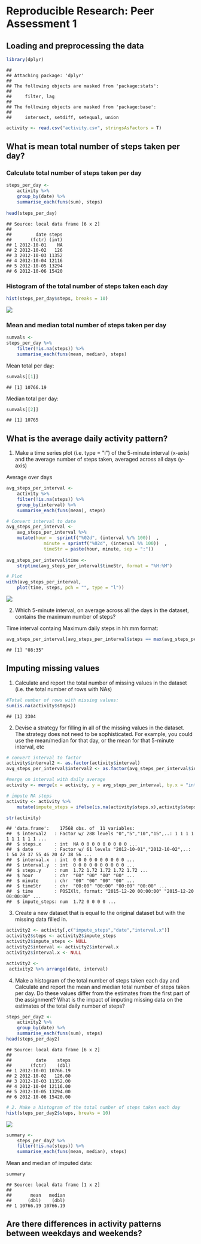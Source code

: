 # Reproducible Research: Peer Assessment 1


## Loading and preprocessing the data

```r
library(dplyr)
```

```
## 
## Attaching package: 'dplyr'
## 
## The following objects are masked from 'package:stats':
## 
##     filter, lag
## 
## The following objects are masked from 'package:base':
## 
##     intersect, setdiff, setequal, union
```

```r
activity <- read.csv("activity.csv", stringsAsFactors = T)
```

## What is mean total number of steps taken per day?


### Calculate total number of steps taken per day

```r
steps_per_day <- 
    activity %>% 
    group_by(date) %>% 
    summarise_each(funs(sum), steps)
    
head(steps_per_day)
```

```
## Source: local data frame [6 x 2]
## 
##         date steps
##       (fctr) (int)
## 1 2012-10-01    NA
## 2 2012-10-02   126
## 3 2012-10-03 11352
## 4 2012-10-04 12116
## 5 2012-10-05 13294
## 6 2012-10-06 15420
```

### Histogram of the total number of steps taken each day

```r
hist(steps_per_day$steps, breaks = 10)
```

![](PA1_template_files/figure-html/unnamed-chunk-3-1.png) 

### Mean and median total number of steps taken per day

```r
sumvals <-
steps_per_day %>% 
    filter(!is.na(steps)) %>%
    summarise_each(funs(mean, median), steps)
```

Mean total per day: 

```r
sumvals[[1]] 
```

```
## [1] 10766.19
```

Median total per day: 

```r
sumvals[[2]] 
```

```
## [1] 10765
```


## What is the average daily activity pattern?

1. Make a time series plot (i.e. type = "l") of the 5-minute interval (x-axis) 
and the average number of steps taken, averaged across all days (y-axis)


Average over days

```r
avg_steps_per_interval <- 
    activity %>% 
    filter(!is.na(steps)) %>%
    group_by(interval) %>% 
    summarise_each(funs(mean), steps)

# Convert interval to date
avg_steps_per_interval <- 
    avg_steps_per_interval %>%
    mutate(hour =  sprintf("%02d", (interval %/% 100))  ,
              minute = sprintf("%02d", (interval %% 100))  ,
              timeStr = paste(hour, minute, sep = ":"))
    
avg_steps_per_interval$time <-          
    strptime(avg_steps_per_interval$timeStr, format = "%H:%M")

# Plot
with(avg_steps_per_interval,
    plot(time, steps, pch = "", type = "l"))
```

![](PA1_template_files/figure-html/unnamed-chunk-7-1.png) 

2. Which 5-minute interval, on average across all the days in the dataset, 
contains the maximum number of steps?

Time interval containg Maximum daily steps in hh:mm format:


```r
avg_steps_per_interval[avg_steps_per_interval$steps == max(avg_steps_per_interval$steps), 5][[1]]
```

```
## [1] "08:35"
```

## Imputing missing values

1. Calculate and report the total number of missing values in the dataset 
(i.e. the total number of rows with NAs)


```r
#Total number of rows with missing values:
sum(is.na(activity$steps))
```

```
## [1] 2304
```

2. Devise a strategy for filling in all of the missing values in the dataset.
The strategy does not need to be sophisticated. For example, you could use the
mean/median for that day, or the mean for that 5-minute interval, etc


```r
# convert interval to factor
activity$interval2 <- as.factor(activity$interval)
avg_steps_per_interval$interval2 <- as.factor(avg_steps_per_interval$interval)

#merge on interval with daily average
activity <- merge(x = activity, y = avg_steps_per_interval, by.x = "interval2", by.y = "interval2")

# impute NA steps
activity <- activity %>%
    mutate(impute_steps = ifelse(is.na(activity$steps.x),activity$steps.y,activity$steps.x))

str(activity)
```

```
## 'data.frame':	17568 obs. of  11 variables:
##  $ interval2   : Factor w/ 288 levels "0","5","10","15",..: 1 1 1 1 1 1 1 1 1 1 ...
##  $ steps.x     : int  NA 0 0 0 0 0 0 0 0 0 ...
##  $ date        : Factor w/ 61 levels "2012-10-01","2012-10-02",..: 1 54 28 37 55 46 20 47 38 56 ...
##  $ interval.x  : int  0 0 0 0 0 0 0 0 0 0 ...
##  $ interval.y  : int  0 0 0 0 0 0 0 0 0 0 ...
##  $ steps.y     : num  1.72 1.72 1.72 1.72 1.72 ...
##  $ hour        : chr  "00" "00" "00" "00" ...
##  $ minute      : chr  "00" "00" "00" "00" ...
##  $ timeStr     : chr  "00:00" "00:00" "00:00" "00:00" ...
##  $ time        : POSIXlt, format: "2015-12-20 00:00:00" "2015-12-20 00:00:00" ...
##  $ impute_steps: num  1.72 0 0 0 0 ...
```


3. Create a new dataset that is equal to the original dataset but with the 
missing data filled in.


```r
activity2 <- activity[,c("impute_steps","date","interval.x")]
activity2$steps <- activity2$impute_steps 
activity2$impute_steps <- NULL
activity2$interval <- activity2$interval.x 
activity2$interval.x <- NULL

activity2 <-
 activity2 %>% arrange(date, interval)
```

4. Make a histogram of the total number of steps taken each day and Calculate
and report the mean and median total number of steps taken per day. Do these 
values differ from the estimates from the first part of the assignment? What 
is the impact of imputing missing data on the estimates of the total daily 
number of steps?


```r
steps_per_day2 <- 
    activity2 %>% 
    group_by(date) %>% 
    summarise_each(funs(sum), steps)
head(steps_per_day2)
```

```
## Source: local data frame [6 x 2]
## 
##         date    steps
##       (fctr)    (dbl)
## 1 2012-10-01 10766.19
## 2 2012-10-02   126.00
## 3 2012-10-03 11352.00
## 4 2012-10-04 12116.00
## 5 2012-10-05 13294.00
## 6 2012-10-06 15420.00
```

```r
# 2. Make a histogram of the total number of steps taken each day
hist(steps_per_day2$steps, breaks = 10)
```

![](PA1_template_files/figure-html/unnamed-chunk-12-1.png) 

```r
summary <-
    steps_per_day2 %>% 
    filter(!is.na(steps)) %>%
    summarise_each(funs(mean, median), steps)
```


Mean and median of imputed data:


```r
summary
```

```
## Source: local data frame [1 x 2]
## 
##       mean   median
##      (dbl)    (dbl)
## 1 10766.19 10766.19
```

## Are there differences in activity patterns between weekdays and weekends?

